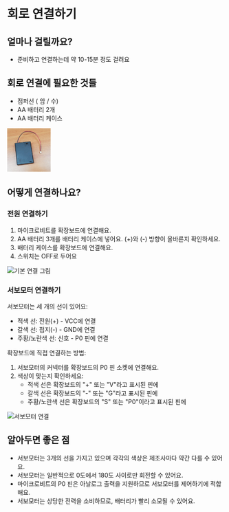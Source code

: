 # 회로 연결하기

## 얼마나 걸릴까요?
- 준비하고 연결하는데 약 10-15분 정도 걸려요

## 회로 연결에 필요한 것들
- 점퍼선 ( 암 / 수)
- AA 배터리 2개
- AA 배터리 케이스
<img src="/img/battery_case_AA.jpg" alt="aa battery case" width="20%" />  

## 어떻게 연결하나요?

### 전원 연결하기

1. 마이크로비트를 확장보드에 연결해요.
2. AA 배터리 3개를 배터리 케이스에 넣어요. (+)와 (-) 방향이 올바른지 확인하세요.
3. 배터리 케이스를 확장보드에 연결해요.
4. 스위치는 OFF로 두어요 

![기본 연결 그림](/img/basic-connection-caterpillar.jpg)

### 서보모터 연결하기

서보모터는 세 개의 선이 있어요:
- 적색 선: 전원(+) - VCC에 연결
- 갈색 선: 접지(-) - GND에 연결
- 주황/노란색 선: 신호 - P0 핀에 연결

확장보드에 직접 연결하는 방법:
1. 서보모터의 커넥터를 확장보드의 P0 핀 소켓에 연결해요.
2. 색상이 맞는지 확인하세요:
   - 적색 선은 확장보드의 "+" 또는 "V"라고 표시된 핀에
   - 갈색 선은 확장보드의 "-" 또는 "G"라고 표시된 핀에
   - 주황/노란색 선은 확장보드의 "S" 또는 "P0"이라고 표시된 핀에

![서보모터 연결](/img/servo-connection-schematic.jpg)

## 알아두면 좋은 점

- 서보모터는 3개의 선을 가지고 있으며 각각의 색상은 제조사마다 약간 다를 수 있어요.
- 서보모터는 일반적으로 0도에서 180도 사이로만 회전할 수 있어요.
- 마이크로비트의 P0 핀은 아날로그 출력을 지원하므로 서보모터를 제어하기에 적합해요.
- 서보모터는 상당한 전력을 소비하므로, 배터리가 빨리 소모될 수 있어요.